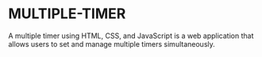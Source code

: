 # MULTIPLE-TIMER
A multiple timer using HTML, CSS, and JavaScript is a web application that allows users to set and manage multiple timers simultaneously.

